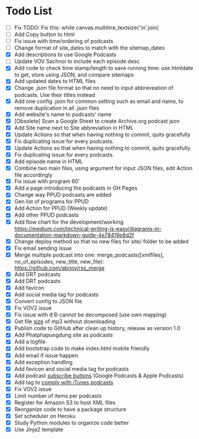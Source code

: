 # Todo List
- [ ] Fix  TODO: Fix this: while canvas.multiline_textsize('\n'.join(
- [ ] Add Copy button to html
- [ ] Fix issue with time/ordering of podcasts
- [ ] Change format of site_dates to match with the sitemap_dates
- [X] Add descriptions to use Google Podcasts
- [ ] Update VOV Sachnoi to include each episode desc
- [X] Add code to check time stamp/length to save running time: use htmldate to get, store using JSON, and compare sitemaps
- [X] Add updated dates to HTML files
- [X] Change .json file format so that no need to input abbreveation of podcasts. Use their titles instead
- [X] Add one config .json for common setting such as email and name, to remove duplication in all .json files
- [X] Add website's name to podcasts' name
- [X] [Obsolete] Scan a Google Sheet to create Archive.org podcast json
- [X] Add Site name next to Site abbreviation in HTML
- [X] Update Actions so that when having nothing to commit, quits gracefully
- [X] Fix duplicating issue for every podcasts.
- [X] Update Actions so that when having nothing to commit, quits gracefully
- [X] Fix duplicating issue for every podcasts.
- [X] Add episode name in HTML
- [X] Combine two main files, using argument for input JSON files, edit Action file accordingly 
- [X] Fix issue with program 60'
- [X] Add a page introducing the podcasts in GH Pages
- [X] Change way PPUD podcasts are added
- [X] Gen list of programs for PPUD
- [X] Add Action for PPUD (Weekly update)
- [X] Add other PPUD podcasts
- [X] Add flow chart for the development/working https://medium.com/technical-writing-is-easy/diagrams-in-documentation-markdown-guide-4e78419e8d2f
- [X] Change deploy method so that no new files for site/ folder to be added
- [X] Fix email sending issue
- [X] Merge multiple podcast into one: merge_podcasts([xmlfiles], no_of_episodes, new_title, new_file): https://github.com/abrioy/rss_merge
- [X] Add DRT podcasts
- [X] Add DRT podcasts
- [X] Add favicon
- [X] Add social media tag for podcasts
- [X] Convert config to JSON file
- [X] Fix VOV2 issue
- [X] Fix issue with đ Đ cannot be decomposed (use own mapping)
- [X] Get file [size](https://stackoverflow.com/questions/3601240/how-can-i-get-the-file-size-on-the-internet-knowing-only-the-url) of mp3 without downloading
- [X] Publish code to GitHub after clean up history, release as version 1.0
- [X] Add Phatphapungdung site as podcasts
- [X] Add a logfile
- [X] Add bootstrap code to make index.html mobile friendly
- [X] Add email if issue happen
- [X] Add exception handling
- [X] Add favicon and social media tag for podcasts
- [X] Add podcast [subscribe buttons](https://www.buzzsprout.com/help/64-podcast-subscribe-buttons) (Google Podcasts & Apple Podcasts)
- [X] Add tag to [comply with iTunes podcasts](https://www.thepolyglotdeveloper.com/2016/02/create-podcast-xml-feed-publishing-itunes/)
- [X] Fix VOV2 issue
- [X] Limit number of items per podcasts
- [X] Register for Amazon S3 to host XML files
- [X] Reorganize code to have a package structure
- [X] Set scheduler on Heroku
- [X] Study Python modules to organize code better
- [X] Use Jinja2 template
